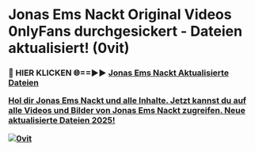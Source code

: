 # Jonas Ems Nackt Original Videos 0nlyFans durchgesickert - Dateien aktualisiert! (0vit)

<h3>🔴 HIER KLICKEN 🌐==►► <a href="https://tinyurl.com/h6vf6nb8" rel="nofollow">Jonas Ems Nackt Aktualisierte Dateien

Hol dir Jonas Ems Nackt und alle Inhalte. Jetzt kannst du auf alle Videos und Bilder von Jonas Ems Nackt zugreifen. Neue aktualisierte Dateien 2025!

[![0vit](https://i.imgur.com/sD4kR3V.gif)](https://tinyurl.com/h6vf6nb8)
